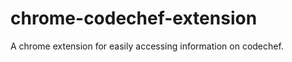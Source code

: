 chrome-codechef-extension
=========================

A chrome extension for easily accessing information on codechef.